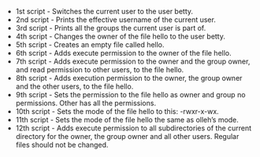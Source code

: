 * 1st script - Switches the current user to the user betty.
* 2nd script - Prints the effective username of the current user.
* 3rd script - Prints all the groups the current user is part of.
* 4th script - Changes the owner of the file hello to the user betty.
* 5th script - Creates an empty file called hello.
* 6th script - Adds execute permission to the owner of the file hello.
* 7th script - Adds execute permission to the owner and the group owner, and read permission to other users, to the file hello.
* 8th script - Adds execution permission to the owner, the group owner and the other users, to the file hello.
* 9th script - Sets the permission to the file hello as owner and group no permissions. Other has all the permissions.
* 10th script - Sets the mode of the file hello to this: -rwxr-x-wx.
* 11th script - Sets the mode of the file hello the same as olleh’s mode.
* 12th script - Adds execute permission to all subdirectories of the current directory for the owner, the group owner and all other users. Regular files should not be changed. 
